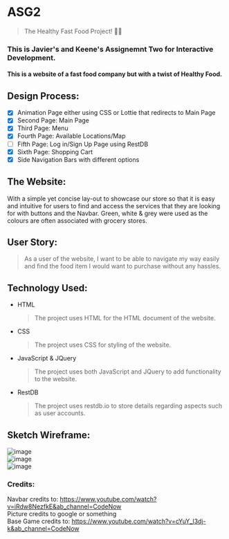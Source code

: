 # ASG2

> The Healthy Fast Food Project! 🌯🥗

### This is Javier's and Keene's Assignemnt Two for Interactive Development.

#### This is a website of a fast food company but with a twist of Healthy Food.

## Design Process:

- [x] Animation Page either using CSS or Lottie that redirects to Main Page
- [x] Second Page: Main Page
- [x] Third Page: Menu
- [x] Fourth Page: Available Locations/Map
- [ ] Fifth Page: Log in/Sign Up Page using RestDB
- [x] Sixth Page: Shopping Cart
- [x] Side Navigation Bars with different options

## The Website:

With a simple yet concise lay-out to showcase our store so that it is easy and intuitive for users to find and access the services that they are looking for with buttons and the Navbar. Green, white & grey were used as the colours are often associated with grocery stores.

## User Story:

> As a user of the website, I want to be able to navigate my way easily and find the food item I would want to purchase without any hassles.

## Technology Used:

- HTML

  > The project uses HTML for the HTML document of the website.

- CSS

  > The project uses CSS for styling of the website.

- JavaScript & JQuery

  > The project uses both JavaScript and JQuery to add functionality to the website.

- RestDB
  > The project uses restdb.io to store details regarding aspects such as user accounts.

## Sketch Wireframe:

![image](https://user-images.githubusercontent.com/47713804/214832154-d84f2feb-360b-4e21-9d37-efff36b12cc0.png) <br>
![image](https://user-images.githubusercontent.com/47713804/214832202-5bd8974c-af65-4f42-bfef-277dfd19c3c6.png) <br>
![image](https://user-images.githubusercontent.com/47713804/214832229-7a2dbfd2-3d98-47ff-bdc7-8de975451584.png)

### Credits:

Navbar credits to: https://www.youtube.com/watch?v=iRdw8NezfkE&ab_channel=CodeNow <br>
Picture credits to google or something <br>
Base Game credits to: https://www.youtube.com/watch?v=cYuY_l3dj-k&ab_channel=CodeNow
